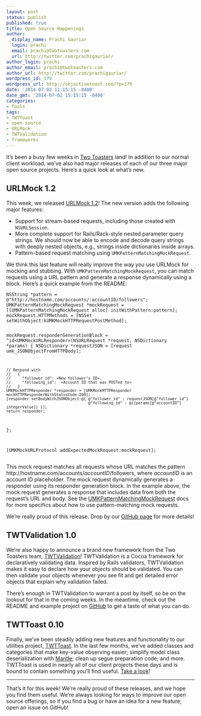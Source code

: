 ```yaml
---
layout: post
status: publish
published: true
title: Open Source Happenings
author:
  display_name: Prachi Gauriar
  login: prachi
  email: prachi@twotoasters.com
  url: http://twitter.com/prachigauriar/
author_login: prachi
author_email: prachi@twotoasters.com
author_url: http://twitter.com/prachigauriar/
wordpress_id: 179
wordpress_url: http://objectivetoast.com/?p=179
date: '2014-07-02 11:15:15 -0400'
date_gmt: '2014-07-02 15:15:15 -0400'
categories:
- Tools
tags:
- TWTToast
- open-source
- URLMock
- TWTValidation
- frameworks
---
```

<p><!--<br />
  Author: Prachi Gauriar<br />
  Categories: Tools<br />
  Tags: Open Source, URLMock, TWTValidation, TWTToast, frameworks<br />
  Keywords: Open Source, URLMock, TWTValidation, TWTToast, frameworks<br />
--></p>
<p>It’s been a busy few weeks in <a href="http://twotoasters.com" title="Two Toasters">Two Toasters</a> land! In addition to our normal client workload, we’ve also had major releases of each of our three major open source projects. Here’s a quick look at what’s new.</p>
<p><!--more--></p>
<h2>URLMock 1.2</h2>
<p>This week, we released <a href="https://github.com/twotoasters/URLMock" title="URLMock on GitHub">URLMock 1.2</a>! The new version adds the following major features:</p>
<ul>
<li>Support for stream-based requests, including those created with <code>NSURLSession</code>.</li>
<li>More complete support for Rails/Rack-style nested parameter query strings. We should now be able to encode and decode query strings with deeply nested objects, e.g., strings inside dictionaries inside arrays.</li>
<li>Pattern-based request matching using <code>UMKPatternMatchingMockRequest</code>. </li>
</ul>
<p>We think this last feature will really improve the way you use URLMock for mocking and stubbing. With <code>UMKPatternMatchingMockRequest</code>, you can match requests using a URL pattern and generate a response dynamically using a block. Here’s a quick example from the README:</p>
<pre><code>NSString *pattern = @"http://hostname.com/accounts/:accountID/followers";
UMKPatternMatchingMockRequest *mockRequest =  [[UMKPatternMatchingMockRequest alloc] initWithPattern:pattern];
mockRequest.HTTPMethods = [NSSet setWithObject:kUMKMockHTTPRequestPostMethod];

mockRequest.responderGenerationBlock = ^id&lt;UMKMockURLResponder&gt;(NSURLRequest *request, NSDictionary *params) {
    NSDictionary *requestJSON = [request umk_JSONObjectFromHTTPBody];

    // Respond with 
    //   { 
    //     "follower_id": «New follower’s ID»,
    //     "following_id":  «Account ID that was POSTed to» 
    //   }
    UMKMockHTTPResponder *responder = [UMKMockHTTPResponder mockHTTPResponderWithStatusCode:200];
    [responder setBodyWithJSONObject:@{ @"follower_id" : requestJSON[@"follower_id"] 
                                        @"following_id" : @([params[@"accountID"] integerValue]) }];
    return responder;
};

[UMKMockURLProtocol addExpectedMockRequest:mockRequest];
</code></pre>
<p>This mock request matches all requests whose URL matches the pattern http://hostname.com/accounts/<em>accountID</em>/followers, where <em>accountID</em> is an account ID placeholder. The mock request dynamically generates a responder using its responder generation block. In the example above, the mock request generates a response that includes data from both the request’s URL and body. See the <a href="http://cocoadocs.org/docsets/URLMock/1.2.1/Classes/UMKPatternMatchingMockRequest.html" title="UMKPatternMatchingMockRequest Documentation">UMKPatternMatchingMockRequest</a> docs for more specifics about how to use pattern-matching mock requests.</p>
<p>We’re really proud of this release. Drop by our <a href="https://github.com/twotoasters/URLMock" title="URLMock on GitHub">GitHub page</a> for more details!</p>
<h2>TWTValidation 1.0</h2>
<p>We’re also happy to announce a brand new framework from the Two Toasters team, <a href="https://github.com/twotoasters/TWTValidation" title="TWTValidation on GitHub">TWTValidation</a>! TWTValidation is a Cocoa framework for declaratively validating data. Inspired by Rails validators, TWTValidation makes it easy to declare how your objects should be validated. You can then validate your objects whenever you see fit and get detailed error objects that explain why validation failed.</p>
<p>There’s enough in TWTValidation to warrant a post by itself, so be on the lookout for that in the coming weeks. In the meantime, check out the README and example project on <a href="https://github.com/twotoasters/TWTValidation" title="TWTValidation on GitHub">GitHub</a> to get a taste of what you can do.</p>
<h2>TWTToast 0.10</h2>
<p>Finally, we’ve been steadily adding new features and functionality to our utilities project, <a href="https://github.com/twotoasters/Toast" title="TWTToast on GitHub">TWTToast</a>. In the last few months, we’ve added classes and categories that make key-value observing easier; simplify model class deserialization with <a href="https://github.com/Mantle/Mantle" title="Mantle on GitHub">Mantle</a>; clean up segue preparation code; and more. TWTToast is used in nearly all of our client projects these days and is bound to contain something you’ll find useful. <a href="https://github.com/twotoasters/Toast" title="TWTToast on GitHub">Take a look</a>!</p>
<hr />
<p>That’s it for this week! We’re really proud of these releases, and we hope you find them useful. We’re always looking for ways to improve our open source offerings, so if you find a bug or have an idea for a new feature, open an issue on GitHub!</p>
